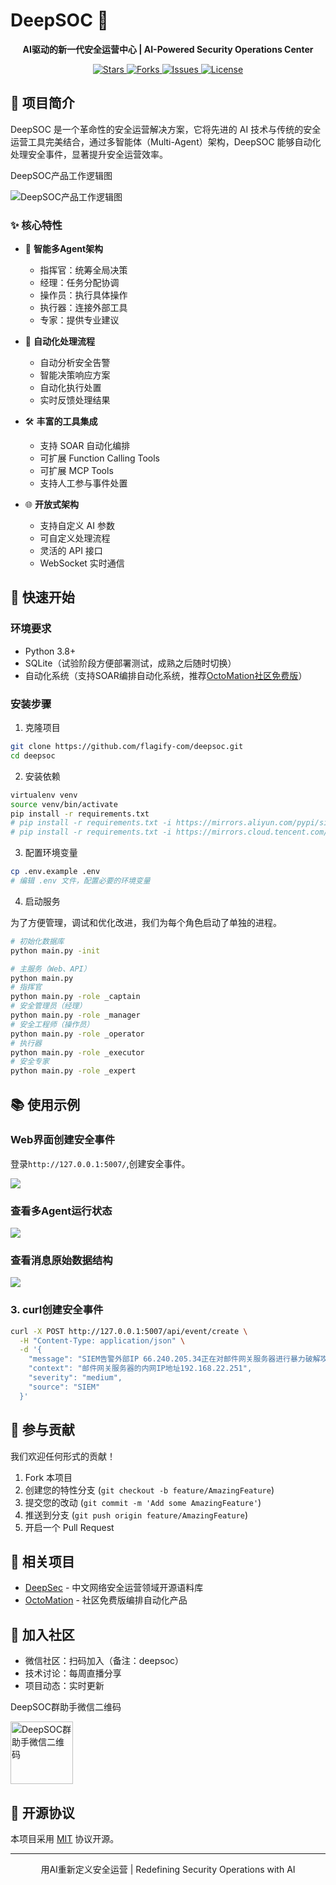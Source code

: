 # DeepSOC 🚀

<p align="center">
  <strong>AI驱动的新一代安全运营中心 | AI-Powered Security Operations Center</strong>
</p>

<p align="center">
  <a href="https://github.com/flagify-com/deepsoc/stargazers">
    <img src="https://img.shields.io/github/stars/flagify-com/deepsoc" alt="Stars">
  </a>
  <a href="https://github.com/flagify-com/deepsoc/network/members">
    <img src="https://img.shields.io/github/forks/flagify-com/deepsoc" alt="Forks">
  </a>
  <a href="https://github.com/flagify-com/deepsoc/issues">
    <img src="https://img.shields.io/github/issues/flagify-com/deepsoc" alt="Issues">
  </a>
  <a href="https://github.com/flagify-com/deepsoc/blob/main/LICENSE">
    <img src="https://img.shields.io/github/license/flagify-com/deepsoc" alt="License">
  </a>
</p>

## 📖 项目简介

DeepSOC 是一个革命性的安全运营解决方案，它将先进的 AI 技术与传统的安全运营工具完美结合，通过多智能体（Multi-Agent）架构，DeepSOC 能够自动化处理安全事件，显著提升安全运营效率。

DeepSOC产品工作逻辑图

![DeepSOC产品工作逻辑图](app/static/images/deepsoc-work-logic.jpg)

### ✨ 核心特性

- 🤖 **智能多Agent架构**
  - 指挥官：统筹全局决策
  - 经理：任务分配协调
  - 操作员：执行具体操作
  - 执行器：连接外部工具
  - 专家：提供专业建议

- 🔄 **自动化处理流程**
  - 自动分析安全告警
  - 智能决策响应方案
  - 自动化执行处置
  - 实时反馈处理结果

- 🛠 **丰富的工具集成**
  - 支持 SOAR 自动化编排
  - 可扩展 Function Calling Tools
  - 可扩展 MCP Tools
  - 支持人工参与事件处置

- 🌐 **开放式架构**
  - 支持自定义 AI 参数
  - 可自定义处理流程
  - 灵活的 API 接口
  - WebSocket 实时通信

## 🚀 快速开始

### 环境要求

- Python 3.8+
- SQLite（试验阶段方便部署测试，成熟之后随时切换）
- 自动化系统（支持SOAR编排自动化系统，推荐[OctoMation社区免费版](https://github.com/flagify-com/OctoMation)）


### 安装步骤

1. 克隆项目
```bash
git clone https://github.com/flagify-com/deepsoc.git
cd deepsoc
```

2. 安装依赖
```bash
virtualenv venv
source venv/bin/activate
pip install -r requirements.txt
# pip install -r requirements.txt -i https://mirrors.aliyun.com/pypi/simple/ --trusted-host mirrors.aliyun.com 
# pip install -r requirements.txt -i https://mirrors.cloud.tencent.com/pypi/simple --trusted-host mirrors.cloud.tencent.com

```

3. 配置环境变量
```bash
cp .env.example .env
# 编辑 .env 文件，配置必要的环境变量
```

4. 启动服务

为了方便管理，调试和优化改进，我们为每个角色启动了单独的进程。

```bash
# 初始化数据库
python main.py -init
```

```bash
# 主服务（Web、API）
python main.py
# 指挥官
python main.py -role _captain
# 安全管理员（经理）
python main.py -role _manager
# 安全工程师（操作员）
python main.py -role _operator
# 执行器
python main.py -role _executor
# 安全专家
python main.py -role _expert
```

## 📚 使用示例

### Web界面创建安全事件

登录`http://127.0.0.1:5007/`,创建安全事件。

![](app/static/images/deepsoc-home.jpg)

### 查看多Agent运行状态

![](app/static/images/deepsoc-warroom.jpg)

### 查看消息原始数据结构

![](app/static/images/deepsoc-warroom-message-structure.jpg)


### 3. curl创建安全事件

```bash
curl -X POST http://127.0.0.1:5007/api/event/create \
  -H "Content-Type: application/json" \
  -d '{
    "message": "SIEM告警外部IP 66.240.205.34正在对邮件网关服务器进行暴力破解攻击", 
    "context": "邮件网关服务器的内网IP地址192.168.22.251", 
    "severity": "medium",
    "source": "SIEM"
  }'
```

## 🤝 参与贡献

我们欢迎任何形式的贡献！

1. Fork 本项目
2. 创建您的特性分支 (`git checkout -b feature/AmazingFeature`)
3. 提交您的改动 (`git commit -m 'Add some AmazingFeature'`)
4. 推送到分支 (`git push origin feature/AmazingFeature`)
5. 开启一个 Pull Request

## 📜 相关项目

- [DeepSec](https://deepsec.top) - 中文网络安全运营领域开源语料库
- [OctoMation](https://github.com/flagify-com/OctoMation) - 社区免费版编排自动化产品

## 🌟 加入社区

- 微信社区：扫码加入（备注：deepsoc）
- 技术讨论：每周直播分享
- 项目动态：实时更新



DeepSOC群助手微信二维码

<img src="app/static/images/deepsoc-wechat-assistant.jpg" width="100" alt="DeepSOC群助手微信二维码">

## 📄 开源协议

本项目采用 [MIT](LICENSE) 协议开源。

---

<p align="center">用AI重新定义安全运营 | Redefining Security Operations with AI</p>
